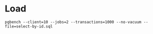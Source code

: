 # Load

```shell
pgbench --client=10 --jobs=2 --transactions=1000 --no-vacuum --file=select-by-id.sql
```